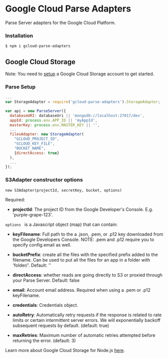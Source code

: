 # Google Cloud Parse Adapters
Parse Server adapters for the Google Cloud Platform.

### Installation

```sh
$ npm i gcloud-parse-adapters
```

## Google Cloud Storage

Note: You need to [setup][storagesetup] a Google Cloud Storage account to get started.

### Parse Setup

```js
...
var StorageAdapter = require('gcloud-parse-adapters').StorageAdapter;

var api = new ParseServer({
  databaseURI: databaseUri || 'mongodb://localhost:27017/dev',
  appId: process.env.APP_ID || 'myAppId',
  masterKey: process.env.MASTER_KEY || '',
  ...
  filesAdapter: new StorageAdapter(
    "GCLOUD_PROJECT_ID",
    "GCLOUD_KEY_FILE",
    "BUCKET_NAME",
    {directAccess: true}
  ), 
  ...
});
```

### S3Adapter constructor options

``` 
new S3Adapter(projectId, secretKey, bucket, options)
```

Required:

- **projectId**: The project ID from the Google Developer's Console. E.g. 'purple-grape-123'.

```options ``` is a Javascript object (map) that can contain:

- **keyFilename**: Full path to the a .json, .pem, or .p12 key downloaded from the Google Developers Console. NOTE: .pem and .p12 require you to specify config.email as well.

- **bucketPrefix**: create all the files with the specified prefix added to the filename. Can be used to put all the files for an app in a folder with 'folder/'. Default: ''

- **directAccess**: whether reads are going directly to S3 or proxied through your Parse Server. Default: false

- **email**: Account email address. Required when using a .pem or .p12 keyFilename.

- **credentials**: Credentials object.

- **autoRetry**: Automatically retry requests if the response is related to rate limits or certain intermittent server errors. We will exponentially backoff subsequent requests by default. (default: true)

- **maxRetries**: Maximum number of automatic retries attempted before returning the error. (default: 3)


Learn more about Google Cloud Storage for Node.js [here][more].

[storagesetup]: https://cloud.google.com/storage/docs/signup
[more]: https://googlecloudplatform.github.io/gcloud-node/#/docs/v0.28.0/storage
